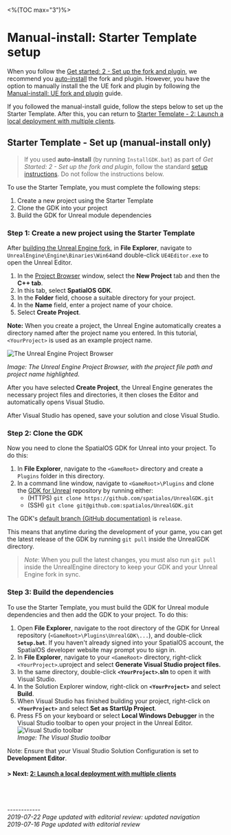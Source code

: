 <%(TOC max="3")%>

# Manual-install: Starter Template setup

When you follow the [Get started: 2 - Set up the fork and plugin]({{urlRoot}}/content/get-started/build-unreal-fork.md), we recommend you [auto-install]({{urlRoot}}/content/get-started/build-unreal-fork#step-5-clone-and-install-the-plugin) the fork and plugin. However, you have the option to manually install the the UE fork and plugin by following the [Manual-install: UE fork and plugin]({{urlRoot}}/content/get-started/manual-engine-build) guide.

If you followed the manual-install guide, follow the steps below to set up the Starter Template. After this, you can return to [Starter Template - 2: Launch a local deployment with multiple clients]({{urlRoot}}/content/get-started/starter-template/get-started-template-local). 


## Starter Template - Set up (manual-install only) 
> If you used **auto-install** (by running `InstallGDK.bat`) as part of _Get Started: 2 - Set up the fork and plugin_, follow the standard [setup instructions]({{urlRoot}}/content/get-started/example-project/exampleproject-setup). Do not follow the instructions below.

To use the Starter Template, you must complete the following steps:

1. Create a new project using the Starter Template
1. Clone the GDK into your project
1. Build the GDK for Unreal module dependencies

### Step 1: Create a new project using the Starter Template

After [building the Unreal Engine fork]({{urlRoot}}/content/get-started/build-unreal-fork), in **File Explorer**, navigate to `UnrealEngine\Engine\Binaries\Win64`and double-click `UE4Editor.exe` to open the Unreal Editor.

1. In the [Project Browser](https://docs.unrealengine.com/en-us/Engine/Basics/Projects/Browser) window, select the **New Project** tab and then the **C++ tab**. 
2. In this tab, select **SpatialOS GDK**. 
3. In the **Folder** field, choose a suitable directory for your project.
4. In the **Name** field, enter a project name of your choice.
5. Select **Create Project**.

**Note:** When you create a project, the Unreal Engine automatically creates a directory named after the project name you entered. In this tutorial, `<YourProject>` is used as an example project name.

![The Unreal Engine Project Browser]({{assetRoot}}assets/set-up-template/template-project-browser.png)

*Image: The Unreal Engine Project Browser, with the project file path and project name highlighted.*

After you have selected **Create Project**, the Unreal Engine generates the necessary project files and directories, it then closes the Editor and automatically opens Visual Studio. 

After Visual Studio has opened, save your solution and close Visual Studio.

### Step 2: Clone the GDK

Now you need to clone the SpatialOS GDK for Unreal into your project. To do this: 

1. In **File Explorer**, navigate to the `<GameRoot>` directory and create a `Plugins` folder in this directory.
2. In a command line window, navigate to `<GameRoot>\Plugins` and clone the [GDK for Unreal](https://github.com/spatialos/UnrealGDK) repository by running either:
   - (HTTPS) `git clone https://github.com/spatialos/UnrealGDK.git`
   - (SSH) `git clone git@github.com:spatialos/UnrealGDK.git`

The GDK's [default branch (GitHub documentation)](https://help.github.com/en/articles/setting-the-default-branch) is `release`.

This means that anytime during the development of your game, you can get the latest release of the GDK by running `git pull` inside the UnrealGDK directory.

> *Note*: When you pull the latest changes, you must also run `git pull` inside the UnrealEngine directory to keep your GDK and your Unreal Engine fork in sync.

### Step 3: Build the dependencies 

To use the Starter Template, you must build the GDK for Unreal module dependencies and then add the GDK to your project. To do this: 

1. Open **File Explorer**, navigate to the root directory of the GDK for Unreal repository (`<GameRoot>\Plugins\UnrealGDK\...`), and double-click **`Setup.bat`**. If you haven't already signed into your SpatialOS account, the SpatialOS developer website may prompt you to sign in. 
1. In **File Explorer**, navigate to your `<GameRoot>` directory, right-click `<YourProject>`.uproject and select **Generate Visual Studio project files.**
1. In the same directory, double-click **`<YourProject>`.sln** to open it with Visual Studio.
1. In the Solution Explorer window, right-click on **`<YourProject>`** and select **Build**.
1. When Visual Studio has finished building your project, right-click on **`<YourProject>`** and select **Set as StartUp Project**.
1. Press F5 on your keyboard or select **Local Windows Debugger** in the Visual Studio toolbar to open your project in the Unreal Editor.<br/>
   ![Visual Studio toolbar]({{assetRoot}}assets/set-up-template/template-vs-toolbar.png)<br/>
   _Image: The Visual Studio toolbar_

Note: Ensure that your Visual Studio Solution Configuration is set to **Development Editor**.

#### **> Next:** [2: Launch a local deployment with multiple clients]({{urlRoot}}/content/get-started/starter-template/get-started-template-local)

<br/>

<br/>------------<br/>
_2019-07-22 Page updated with editorial review: updated navigation_</br>
_2019-07-16 Page updated with editorial review_<br/>